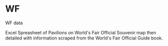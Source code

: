 # WF
WF data

Excel Spreasheet of Pavilions on World's Fair Official Souvenir map then detailed with information scraped from the World's Fair Official Guide book.
